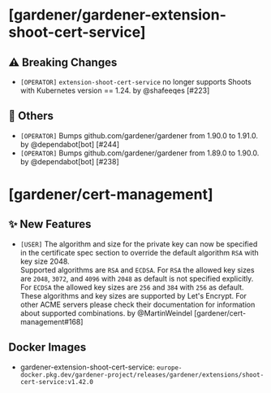 # [gardener/gardener-extension-shoot-cert-service]

## ⚠️ Breaking Changes

- `[OPERATOR]` `extension-shoot-cert-service` no longer supports Shoots with Кubernetes version == 1.24. by @shafeeqes [#223]
## 🏃 Others

- `[OPERATOR]` Bumps github.com/gardener/gardener from 1.90.0 to 1.91.0. by @dependabot[bot] [#244]
- `[OPERATOR]` Bumps github.com/gardener/gardener from 1.89.0 to 1.90.0. by @dependabot[bot] [#238]
# [gardener/cert-management]

## ✨ New Features

- `[USER]` The algorithm and size for the private key can now be specified in the certificate spec section to override the default algorithm `RSA` with key size 2048.  
  Supported algorithms are `RSA` and `ECDSA`. For `RSA` the allowed key sizes are `2048`, `3072`, and `4096` with `2048` as default is not specified explicitly. For `ECDSA` the allowed key sizes are `256` and `384` with `256` as default.  
  These algorithms and key sizes are supported by Let's Encrypt. For other ACME servers please check their documentation for information about supported combinations. by @MartinWeindel [gardener/cert-management#168]

## Docker Images
- gardener-extension-shoot-cert-service: `europe-docker.pkg.dev/gardener-project/releases/gardener/extensions/shoot-cert-service:v1.42.0`
